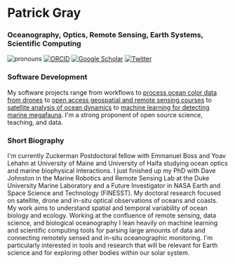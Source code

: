 # Patrick Gray

### Oceanography, Optics, Remote Sensing, Earth Systems, Scientific Computing


![pronouns](https://img.shields.io/static/v1?label=pronouns&message=he/him&color=red&style=flat-square)
[![ORCID](https://img.shields.io/static/v1?label=ORCID&message=0000-0002-8997-5255&color=green&style=flat-square&logo=orcid)](https://orcid.org/0000-0002-8997-5255)
[![Google Scholar](https://img.shields.io/static/v1?label=&message=Google%20Scholar&color=gray&style=flat-square&logo=google-scholar)](https://scholar.google.com/citations?user=66Aq-PoAAAAJ)
[![Twitter](https://img.shields.io/twitter/follow/clifgray?logo=twitter&style=flat-square)](https://twitter.com/clifgray)

### Software Development

My software projects range from workflows to [process ocean color data from drones](https://github.com/aewindle110/DroneWQ) to [open access geospatial and remote sensing courses](https://github.com/patrickcgray/open-geo-tutorial) to [satellite analysis of ocean dynamics](https://github.com/earthcube2021/ec21_gray_etal) to [machine learning for detecting marine megafauna](https://github.com/patrickcgray/cetacean_photogram). I'm a strong proponent of open source science, teaching, and data.

### Short Biography

I'm currently Zuckerman Postdoctoral fellow with Emmanuel Boss and Yoav Lehahn at University of Maine and University of Haifa studying ocean optics and marine biophysical interactions. I just finished up my PhD with Dave Johnston in the Marine Robotics and Remote Sensing Lab at the Duke University Marine Laboratory and a Future Investigator in NASA Earth and Space Science and Technology (FINESST). My doctoral research focused on satellite, drone and in-situ optical observations of oceans and coasts. My work aims to understand spatial and temporal variability of ocean biology and ecology. Working at the confluence of remote sensing, data science, and biological oceanography I lean heavily on machine learning and scientific computing tools for parsing large amounts of data and connecting remotely sensed and in-situ oceanographic monitoring. I'm particularly interested in tools and research that will be relevant for Earth science and for exploring other bodies within our solar system.
